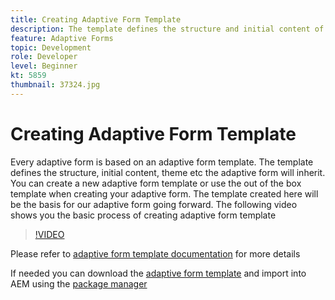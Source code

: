 ```yaml
---
title: Creating Adaptive Form Template
description: The template defines the structure and initial content of the Adaptive Form.
feature: Adaptive Forms
topic: Development
role: Developer
level: Beginner
kt: 5859
thumbnail: 37324.jpg
---
```


# Creating Adaptive Form Template

Every adaptive form is based on an adaptive form template. The template defines the structure, initial content, theme etc the adaptive form will inherit. You can create a new adaptive form template or use the out of the box template when creating your adaptive form.
The template created here will be the basis for our adaptive form going forward.
The following video shows you the basic process of creating adaptive form template

>[!VIDEO](https://video.tv.adobe.com/v/37324/quality=9)

Please refer to [adaptive form template documentation](https://experienceleague.adobe.com/docs/experience-manager-65/forms/adaptive-forms-advanced-authoring/template-editor.html) for more details  

If needed you can download the [adaptive form template](assets/peak-application-template.zip) and import into AEM using the [package manager](http://localhost:4502/crx/packmgr/index.jsp)




